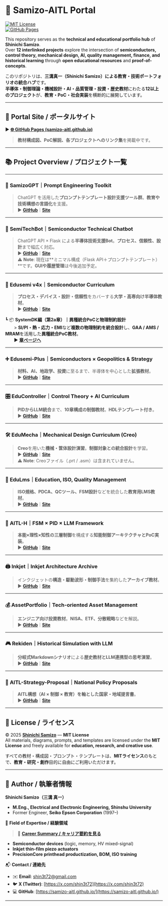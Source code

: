 # 🧠 **Samizo-AITL Portal**

[![MIT License](https://img.shields.io/badge/license-MIT-blue.svg)](./LICENSE)  
[![GitHub Pages](https://img.shields.io/badge/view-site-green)](https://samizo-aitl.github.io/)

This repository serves as the **technical and educational portfolio hub** of **Shinichi Samizo**.  
Over **12 interlinked projects** explore the intersection of **semiconductors, control theory, mechanical design, AI, quality management, finance, and historical learning** through **open educational resources** and **proof-of-concepts**.

このリポジトリは、**三溝真一（Shinichi Samizo）**による**教育・技術ポートフォリオの統合ハブ**です。  
**半導体・制御理論・機械設計・AI・品質管理・投資・歴史教材**にわたる**12以上のプロジェクト**が、**教育・PoC・社会実装**を横断的に展開しています。

---

## 🔗 **Portal Site / ポータルサイト**

▶︎ **[🌐 GitHub Pages (samizo-aitl.github.io)](https://samizo-aitl.github.io/)**  
> **教材構成図、PoC解説、各プロジェクトへのリンク集**を掲載中です。

---

## 📚 **Project Overview / プロジェクト一覧**

---

### 🧠 **SamizoGPT｜Prompt Engineering Toolkit**  
> ChatGPT を活用した**プロンプトテンプレート設計支援ツール群**。**教育や技術構想の言語化**を支援。  
▶︎ **[GitHub](https://github.com/Samizo-AITL/SamizoGPT)**｜**[Site](https://samizo-aitl.github.io/SamizoGPT/)**

---

### 📡 **SemiTechBot｜Semiconductor Technical Chatbot**  
> ChatGPT API × Flask による**半導体技術支援Bot**。**プロセス、信頼性、設計**まで幅広く対応。  
▶︎ **[GitHub](https://github.com/Samizo-AITL/SamizoGPT_SemiTechBot)**｜**[Site](https://samizo-aitl.github.io/SamizoGPT_SemiTechBot/)**  
⚠️ **Note**: 現在は**ミニマル構成（Flask API＋プロンプトテンプレート）**です。**GUIや履歴管理**は今後追加予定。

---

### 📘 **Edusemi v4x｜Semiconductor Curriculum**  
> **プロセス・デバイス・設計・信頼性**をカバーする**大学・高専向け半導体教材**。  
▶︎ **[GitHub](https://github.com/Samizo-AITL/Edusemi-v4x)**｜**[Site](https://samizo-aitl.github.io/Edusemi-v4x/)**

┗ 📦 **SystemDK編（第2a章）｜異種統合PoCと物理制約設計**  
  > **SI/PI・熱・応力・EMI**など**複数の物理制約を統合設計**し、**GAA / AMS / MRAM**を活用した**異種統合PoC教材**。  
  ▶︎ **[章ページへ](https://github.com/Samizo-AITL/Edusemi-v4x/tree/main/f_chapter2a_systemdk)**

---

### ➕ **Edusemi-Plus｜Semiconductors × Geopolitics & Strategy**  
> **材料、AI、地政学、投資**に至るまで、半導体を中心とした**拡張教材**。  
▶︎ **[GitHub](https://github.com/Samizo-AITL/Edusemi-Plus)**｜**[Site](https://samizo-aitl.github.io/Edusemi-Plus/)**

---

### 🎛️ **EduController｜Control Theory + AI Curriculum**  
> **PIDからLLM統合**まで、**10章構成の制御教材**。**HDLテンプレート付き**。  
▶︎ **[GitHub](https://github.com/Samizo-AITL/EduController)**｜**[Site](https://samizo-aitl.github.io/EduController/)**

---

### 🛠️ **EduMecha｜Mechanical Design Curriculum (Creo)**  
> **Creo**を用いた**機械・筐体設計演習**。**制御対象との統合設計**を学習。  
▶︎ **[GitHub](https://github.com/Samizo-AITL/EduMecha)**｜**[Site](https://samizo-aitl.github.io/EduMecha/)**  
⚠️ **Note**: Creoファイル（.prt / .asm）は含まれていません。

---

### 🧠 **EduLms｜Education, ISO, Quality Management**  
> **ISO規格、PDCA、QCツール、FSM設計**などを統合した**教育用LMS教材**。  
▶︎ **[GitHub](https://github.com/Samizo-AITL/EduLms)**｜**[Site](https://samizo-aitl.github.io/EduLms/)**

---

### 🤖 **AITL-H｜FSM × PID × LLM Framework**  
> **本能×理性×知性の三層制御**を構成する**知能制御アーキテクチャとPoC実装**。  
▶︎ **[GitHub](https://github.com/Samizo-AITL/AITL-H)**｜**[Site](https://samizo-aitl.github.io/AITL-H/)**

---

### 🖨️ **Inkjet｜Inkjet Architecture Archive**  
> インクジェットの**構造・駆動波形・制御手法**を集約した**アーカイブ教材**。  
▶︎ **[GitHub](https://github.com/Samizo-AITL/Inkjet)**｜**[Site](https://samizo-aitl.github.io/Inkjet/)**

---

### 💰 **AssetPortfolio｜Tech-oriented Asset Management**  
> **エンジニア向け投資教材**。**NISA、ETF、分散戦略**などを解説。  
▶︎ **[GitHub](https://github.com/Samizo-AITL/AssetPortfolio-StartGuide)**｜**[Site](https://samizo-aitl.github.io/AssetPortfolio-StartGuide/)**

---

### 🎮 **Rekiden｜Historical Simulation with LLM**  
> **分岐式Markdownシナリオ**による**歴史教材とLLM連携型の思考演習**。  
▶︎ **[GitHub](https://github.com/Samizo-AITL/Rekiden)**｜**[Site](https://samizo-aitl.github.io/Rekiden/)**

---

### 🧠 **AITL-Strategy-Proposal｜National Policy Proposals**  
> **AITL構想（AI × 制御 × 教育）**を軸とした**国家・地域提言書**。  
▶︎ **[GitHub](https://github.com/Samizo-AITL/AITL-Strategy-Proposal)**｜**[Site](https://samizo-aitl.github.io/AITL-Strategy-Proposal/)**

---

## 📄 **License / ライセンス**

© 2025 [**Shinichi Samizo**](https://github.com/Samizo-AITL) — **MIT License**  
All materials, diagrams, prompts, and templates are licensed under the **MIT License** and freely available for **education, research, and creative use**.

すべての教材・構成図・プロンプト・テンプレートは、**MITライセンス**のもとで、**教育・研究・創作**目的に自由にご利用いただけます。

---

## 👤 **Author / 執筆者情報**

**Shinichi Samizo（三溝 真一）**  
- **M.Eng., Electrical and Electronic Engineering, Shinshu University**  
- Former Engineer, **Seiko Epson Corporation** (1997–)

📌 **Field of Expertise / 経験領域**  
> 📘 **[Career Summary / キャリア要約を見る](./about/career-summary.md)**  
- **Semiconductor devices** (logic, memory, HV mixed-signal)  
- **Inkjet thin-film piezo actuators**  
- **PrecisionCore printhead productization, BOM, ISO training**

📬 **Contact / 連絡先**  
- ✉️ **Email**: [shin3t72@gmail.com](mailto:shin3t72@gmail.com)  
- 🐦 **X (Twitter)**: [https://x.com/shin3t72](https://x.com/shin3t72)  
- 💻 **GitHub**: [https://samizo-aitl.github.io/](https://samizo-aitl.github.io/)

---
